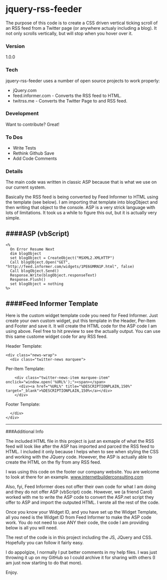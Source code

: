# jquery-rss-feeder

The purpose of this code is to create a CSS driven vertical ticking scroll of an RSS feed from a Twitter page (or anywhere actualy including a blog). It not only scrolls vertically, but will stop when you hover over it.

### Version
1.0.0

### Tech

jquery-rss-feeder uses a number of open source projects to work properly:

  - jQuery.com 
  - feed.informer.com - Converts the RSS feed to HTML.
  - twitrss.me - Converts the Twitter Page to and RSS feed.

### Development

Want to contribute? Great!


### To Dos

  - Write Tests
  - Rethink Github Save
  - Add Code Comments
  
### Details

The main code was written in classic ASP because that is what we use on our current system.  

Basically the RSS feed is being converted by Feed Informer to HTML using the template (see below). I am importing that template into blogObject and then writing that object to the console. ASP is a very strick language with lots of limitations. It took us a while to figure this out, but it is actually very simple.


####ASP (vbScript)
----------------------------------------------

```
<%
  On Error Resume Next
  dim blogObject
  set blogObject = CreateObject("MSXML2.XMLHTTP")
  Call blogObject.Open("GET", "http://feed.informer.com/widgets/1PE6GMRN1P.html", false)
  Call blogObject.Send()
  Response.Write(blogObject.responseText)
  Response.Flush()
  set blogObject = nothing
%>
```

####Feed Informer Template
----------------------------------------------

Here is the custom widget template code you need for Feed Informer. Just create your own custom widget, put this template in the Header, Per-Item and Footer and save it. It will create the HTML code for the ASP code I am using above. Feel free to hit preview to see the actually output. You can use this same custome widget code for any RSS feed. 


Header Template:
```
<div class="news-wrap">
  <div class="twitter-news marquee">
```

Per-Item Template:
```
    <div class="twitter-news-item marquee-item" onclick="window.open('%URL%');"><span></span>
      <div><a href="%URL%" title="%DESCRIPTIONPLAIN,150%" target="_blank">%DESCRIPTIONPLAIN,150%</a></div>
    </div>
```

Footer Template:
```
  </div>
</div>
```

----------------------------------------------

###Additional Info

The included HTML file in this project is just an exmaple of what the RSS feed will look like after the ASP has imported and parced the RSS feed to HTML. I included it only because I helps when to see when styling the CSS and working with the JQuery code. However, the ASP is actually able to create the HTML on the fly from any RSS feed. 

I was using this code on the footer our company website. You are welcome to look at there for an example.
www.internetbuilderconsulting.com

Also, fyi, Feed Informer does not offer their own code for what I am doing and they do not offer ASP (vbScript) code. However, we (a friend Carol) worked with me to write the ASP code to convert the ASP.net script they offer to ASP and import the outputed HTML. I wrote all the rest of the code. 

Once you know your Widget ID, and you have set up the Widget Template, all you need is the Widget ID from Feed Informer to make the ASP code work. You do not need to use ANY their code, the code I am providing below is all you will need.

The rest of the code is in this project including the JS, JQuery and CSS. Hopefully you can follow it fairly easy. 

I do appolgize, I normally I put better comments in my help files. I was just throwing it up on my GitHub so I could archive it for sharing with others (I am just now starting to do that more).

Enjoy.



